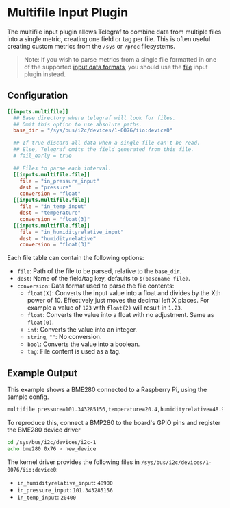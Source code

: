 # Multifile Input Plugin

The multifile input plugin allows Telegraf to combine data from multiple files
into a single metric, creating one field or tag per file.  This is often
useful creating custom metrics from the `/sys` or `/proc` filesystems.

> Note: If you wish to parse metrics from a single file formatted in one of the supported
> [input data formats][], you should use the [file][] input plugin instead.

## Configuration

```toml
[[inputs.multifile]]
  ## Base directory where telegraf will look for files.
  ## Omit this option to use absolute paths.
  base_dir = "/sys/bus/i2c/devices/1-0076/iio:device0"

  ## If true discard all data when a single file can't be read.
  ## Else, Telegraf omits the field generated from this file.
  # fail_early = true

  ## Files to parse each interval.
  [[inputs.multifile.file]]
    file = "in_pressure_input"
    dest = "pressure"
    conversion = "float"
  [[inputs.multifile.file]]
    file = "in_temp_input"
    dest = "temperature"
    conversion = "float(3)"
  [[inputs.multifile.file]]
    file = "in_humidityrelative_input"
    dest = "humidityrelative"
    conversion = "float(3)"
```

Each file table can contain the following options:

* `file`:
Path of the file to be parsed, relative to the `base_dir`.
* `dest`:
Name of the field/tag key, defaults to `$(basename file)`.
* `conversion`:
Data format used to parse the file contents:
  * `float(X)`: Converts the input value into a float and divides by the Xth power of 10. Effectively just moves the decimal left X places. For example a value of `123` with `float(2)` will result in `1.23`.
  * `float`: Converts the value into a float with no adjustment. Same as `float(0)`.
  * `int`: Converts the value into an integer.
  * `string`, `""`: No conversion.
  * `bool`: Converts the value into a boolean.
  * `tag`: File content is used as a tag.

## Example Output

This example shows a BME280 connected to a Raspberry Pi, using the sample config.

```sh
multifile pressure=101.343285156,temperature=20.4,humidityrelative=48.9 1547202076000000000
```

To reproduce this, connect a BMP280 to the board's GPIO pins and register the BME280 device driver

```sh
cd /sys/bus/i2c/devices/i2c-1
echo bme280 0x76 > new_device
```

The kernel driver provides the following files in `/sys/bus/i2c/devices/1-0076/iio:device0`:

* `in_humidityrelative_input`: `48900`
* `in_pressure_input`: `101.343285156`
* `in_temp_input`: `20400`

[input data formats]: /docs/DATA_FORMATS_INPUT.md
[file]: /plugins/inputs/file/README.md

